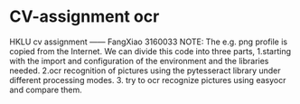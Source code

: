 # CV-assignment ocr
HKLU cv assignment —— FangXiao 3160033
NOTE: The e.g. png profile is copied from the Internet.
We can divide this code into three parts, 1.starting with the import and configuration of the environment and the libraries needed. 
2.ocr recognition of pictures using the pytesseract library under different processing modes. 
3. try to ocr recognize pictures using easyocr and compare them.
